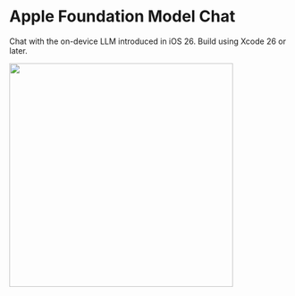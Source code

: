 # Apple Foundation Model Chat

Chat with the on-device LLM introduced in iOS 26. Build using Xcode 26 or later.



<img src="https://github.com/user-attachments/assets/c37db6b5-0938-492e-8fa6-650389f5b040" width="400px">
